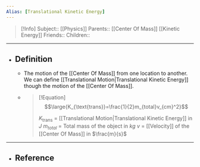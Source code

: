 ```yaml
---
Alias: [Translational Kinetic Energy]
---
```

> [!Info]
> Subject:: [[Physics]]
> Parents:: [[Center Of Mass]] [[Kinetic Energy]]
> Friends:: 
> Children:: 
---
- ## Definition
	- The motion of the [[Center Of Mass]] from one location to another. We can define [[Translational Motion|Translational Kinetic Energy]] though the motion of the [[Center Of Mass]].
	- > [!Equation]
	  > $$\large{K_{\text{trans}}=\frac{1}{2}m_{total}v_{cm}^2}$$
	  > 
	  > $K_{\text{trans}}$ = [[Translational Motion|Translational Kinetic Energy]] in $J$
	  > $m_{total}$ = Total mass of the object in $kg$
	  > $v$ = [[Velocity]] of the [[Center Of Mass]] in $\frac{m}{s}$
---
- ## Reference